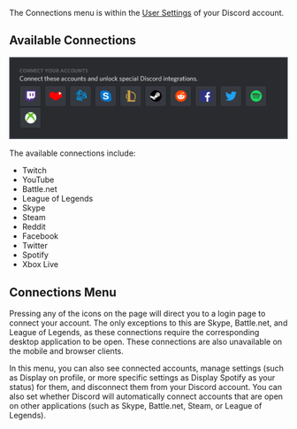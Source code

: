 <!-- TITLE: Connections -->
<!-- SUBTITLE: Connect your Discord account to your other accounts! -->

The Connections menu is within the [User Settings](/user-settings) of your Discord account. 

## Available Connections

![Connections | Desktop App (Windows)](/uploads/e-96-faa.png "Connections | Desktop App (Windows)")

The available connections include:
* Twitch
* YouTube
* Battle.net
* League of Legends
* Skype
* Steam
* Reddit
* Facebook
* Twitter
* Spotify
* Xbox Live


## Connections Menu

Pressing any of the icons on the page will direct you to a login page to connect your account. The only exceptions to this are Skype, Battle.net, and League of Legends, as these connections require the corresponding desktop application to be open. These connections are also unavailable on the mobile and browser clients.

In this menu, you can also see connected accounts, manage settings (such as Display on profile, or more specific settings as Display Spotify as your status) for them, and disconnect them from your Discord account. You can also set whether Discord will automatically connect accounts that are open on other applications (such as Skype, Battle.​net, Steam, or League of Legends).
